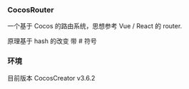 ### CocosRouter

一个基于 Cocos 的路由系统，思想参考 Vue / React 的 router.

原理基于 hash 的改变 带 # 符号

### 环境
目前版本 CocosCreator v3.6.2
